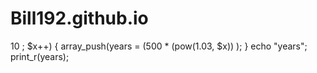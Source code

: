 # Bill192.github.io

<?php
years = array();
                for ($x=1; $x <= $bean->10 ; $x++) {

                  array_push(years = (500 * (pow(1.03, $x)) );

                }
echo "years";
print_r(years);
